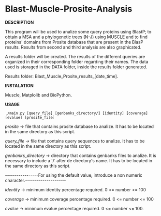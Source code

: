 # Blast-Muscle-Prosite-Analysis


**DESCRIPTION**

This program will be used to analize some query proteins using BlastP; to obtain a MSA and a phylogenetic trees (N-J) using MUSCLE and to find proteins' domains from Prosite database that are present in the BlasP results. Results from second and third analysis are also graphicated.

A results folder will be created. The results of the different queries are organized in their corresponding folder regarding their names. The data used is storaged in the DATA  folder, inside the results folder generated.

Results folder: Blast_Muscle_Prosite_results_[date_time].


**INSTALATION**

Muscle, Matplolib and BioPython.


**USAGE**

    ./main.py [query_file] [genbanks_directory/] [identity] [coverage] [evalue] [prosite_file]


*prosite* -> file that contains prosite database to analize. It has to be located in the same directory as this script.

*query_file* -> file that contains query sequences to analize. It has to be located in the same directory as this script.

*genbanks_directory* -> directory that contains genbanks files to analize. It is necessary to include a '/' after de directory's name. It has to be located in the same directory as this script.

-----------------For using the default value, introduce a non numeric character.---------------------

*identity* -> minimum identity percentage required. 0 <= number <= 100

*coverage* -> minimum coverage percentage required. 0 <= number <= 100

*evalue* -> minimum evalue percentage required. 0 <= number <= 100.

